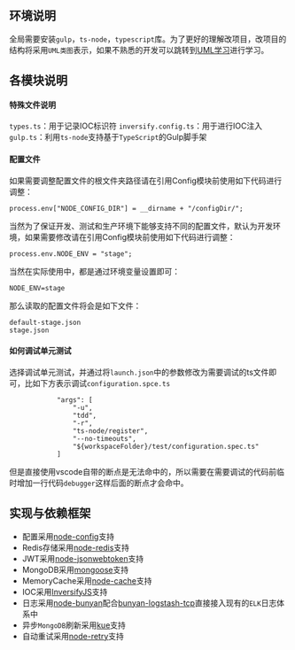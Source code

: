 ## 环境说明
全局需要安装`gulp`，`ts-node`，`typescript`库。为了更好的理解改项目，改项目的结构将采用`UML类图`表示，如果不熟悉的开发可以跳转到[UML学习](http://design-patterns.readthedocs.io/zh_CN/latest/read_uml.html)进行学习。

## 各模块说明

#### 特殊文件说明
`types.ts`：用于记录IOC标识符
`inversify.config.ts`：用于进行IOC注入
`gulp.ts`：利用`ts-node`支持基于`TypeScript`的Gulp脚手架


#### 配置文件
如果需要调整配置文件的根文件夹路径请在引用Config模块前使用如下代码进行调整：   
```
process.env["NODE_CONFIG_DIR"] = __dirname + "/configDir/";
```

当然为了保证开发、测试和生产环境下能够支持不同的配置文件，默认为开发环境，如果需要修改请在引用Config模块前使用如下代码进行调整：
```
process.env.NODE_ENV = "stage";
```
当然在实际使用中，都是通过环境变量设置即可：
```
NODE_ENV=stage
```
那么读取的配置文件将会是如下文件：
```
default-stage.json
stage.json
```

#### 如何调试单元测试
选择调试单元测试，并通过将`launch.json`中的参数修改为需要调试的ts文件即可，比如下方表示调试`configuration.spce.ts`
```
            "args": [
                "-u",
                "tdd",
                "-r",
                "ts-node/register",
                "--no-timeouts",
                "${workspaceFolder}/test/configuration.spec.ts"
            ]
```
但是直接使用vscode自带的断点是无法命中的，所以需要在需要调试的代码前临时增加一行代码`debugger`这样后面的断点才会命中。   

## 实现与依赖框架
* 配置采用[node-config](https://github.com/lorenwest/node-config)支持
* Redis存储采用[node-redis](https://github.com/NodeRedis/node_redis)支持
* JWT采用[node-jsonwebtoken](https://github.com/auth0/node-jsonwebtoken)支持
* MongoDB采用[mongoose](https://github.com/Automattic/mongoose)支持
* MemoryCache采用[node-cache](https://github.com/ptarjan/node-cache)支持
* IOC采用[InversifyJS](https://github.com/inversify/InversifyJS)支持
* 日志采用[node-bunyan](https://github.com/trentm/node-bunyan)配合[bunyan-logstash-tcp](https://github.com/transcovo/bunyan-logstash-tcp)直接接入现有的`ELK`日志体系中
* 异步`MongoDB`刷新采用[kue](https://github.com/Automattic/kue)支持
* 自动重试采用[node-retry](https://github.com/tim-kos/node-retry)支持